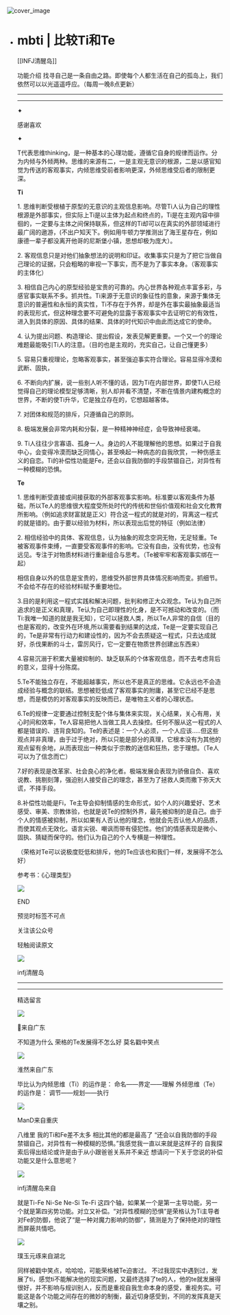 ![cover_image](https://mmbiz.qlogo.cn/mmbiz_jpg/DZCdtia4bJxok2BAZVB0RHSiaEibsfdPgOnYcvEgQ0kq0J9ALlXsyUavy78ZrE3RENoSRYIUciaF4kicNIn3XUW5HUA/0?wx_fmt=jpeg)

- # mbti | 比较Ti和Te
  
  [[INFJ清醒岛]]
  
  功能介绍 找寻自己是一条自由之路。即使每个人都生活在自己的孤岛上，我们依然可以以光遥遥呼应。（每周一晚8点更新）
  
  ---
  
  ---
  
  ✦
  
  感谢喜欢
  
  ✦
  
  T代表思维thinking，是一种基本的心理功能，遵循它自身的规律而运作。分为内倾与外倾两种。思维的来源有二，一是主观无意识的根源，二是以感官知觉为传送的客观事实，内倾思维受前者影响更深，外倾思维受后者的限制更深。
  
  **Ti**
  
  1\.
  思维判断受根植于原型的无意识的主观信息影响。尽管Ti人认为自己的理性根源是外部事实，但实际上Ti是以主体为起点和终点的，Ti是在主观内容中徘徊的，一定要与主体之间保持联系，但这样的Ti却可以在真实的外部领域进行最广阔的遨游，(不出户知天下。例如用牛顿力学推测出了海王星存在，例如康德一辈子都没离开他哥的尼斯堡小镇，思想却极为庞大）。
  
  2\. 客观信息只是对他们抽象想法的说明和印证。收集事实只是为了把它当做自己理论的证据，只会粗略的审视一下事实，而不是为了事实本身。（客观事实的主体化）
  
  3\.
  相信自己内心的原型经验是宝贵的可靠的。内心世界各种观点丰富多彩，与感官事实联系不多。抓共性。Ti来源于无意识的象征性的意象，来源于集体无意识的普遍性和永恒的真实性，Ti不存在于外界，却是外在事实最抽象最适当的表现形式，但这种理念要不可避免的显露于客观事实中去证明它的有效性，进入到具体的原因、具体的结果、具体的时代知识中由此而达成它的使命。
  
  4\. 认为提出问题、构造理论、提出假设，发表见解更重要。一个又一个的理论难题最能吸引Ti人的注意。（目的也是主观的，充实自己，让自己懂更多）
  
  5\. 容易只重视理论，忽略客观事实，甚至强迫事实符合理论。容易显得冷漠和武断、固执，
  
  6\.
  不断向内扩展，说一些别人听不懂的话，因为Ti在内部世界，即使Ti人已经觉得自己的理论模型足够清晰，别人却并看不清楚，不断在情景内建构概念的世界，不断的使Ti升华，它是独立存在的，它想超越客体。
  
  7\. 对团体和规范的排斥，只遵循自己的原则。
  
  8\. 极端发展会非常内耗和分裂，是一种精神神经症，会导致神经衰竭。
  
  9\.
  Ti人往往少言寡语、孤身一人。身边的人不能理解他的思想。如果过于自我中心，会变得冷漠而缺乏同情心，甚至唤起一种病态的自我欣赏，一种伤感主义的自恋。Ti的补偿性功能是Fe，还会以自我防御的手段禁锢自己，对异性有一种模糊的恐惧。
  
  **Te**
  
  1\.
  思维判断受直接或间接获取的外部客观事实影响。标准要以客观条件为基础，所以Te人的思维很大程度受所处时代的传统和世俗价值观和社会文化教育所影响。（例如追求财富就是正义）符合这一程式的就是对的，背离这一程式的就是错的。由于要以经验为材料，所以表现出后觉的特征（例如法律）
  
  2\.
  相信经验中的具体、客观信息，认为抽象的观念空洞无物，无足轻重。Te被客观事件束缚，一直要受客观事件的影响。它没有自由，没有优势，也没有远见。专注于对物质材料进行重新组合与思考。（Te被牢牢和客观事实绑在一起）
  
  相信自身以外的信息是宝贵的，思维受外部世界具体情况影响而变。抓细节。不会给不存在的经验材料赋予重要地位。
  
  3.目的是利用这一程式实践和解决问题，批判和修正大众观念。Te认为自己所追求的是正义和真理，Te认为自己即理性的化身，是不可撼动和改变的。（而Ti:我唯一知道的就是我无知），它可以拯救人类，所以Te人非常的自信（目的也是客观的，改变外在环境,所以需要看到结果的达成，Te是一定要实现自己的，Te是非常有行动力和建设性的，因为不会去质疑这一程式，只去达成就好，杀伐果断的斗士，雷厉风行，它一定要在物质世界创建出东西来）
  
  4.容易沉溺于积累大量被抑制的、缺乏联系的个体客观信息，而不去考虑背后的意义，显得十分陈腐。
  
  5.Te不能独立存在，不能超越事实，所以也不是真正的思维。它永远也不会造成经验与概念的联结。思想被贬低成了客观事实的附庸，甚至它已经不是思想，而是模仿的对客观事实的反映而已，是唯物主义者的心理状态。
  
  6.Te的规律一定要通过控制支配个体与集体来实现，关心结果，关心有用，关心时间和效率，Te人容易把他人当做工具人去操控。任何不服从这一程式的人都是错误的、违背良知的。Te的表述是：一个人必须，一个人应该.....但这些观点并非真理，由于过于绝对，所以只能是部分的真理，它根本没有为其他的观点留有余地，从而表现出一种类似于宗教的迷信和狂热，忠于理想。（Te人可以为了信念而亡）
  
  7.好的表现是改革家、社会良心的净化者。极端发展会表现为骄傲自负、喜欢说教、挑剔刻薄，强迫别人接受自己的理念，甚至为了拯救人类而撒下弥天大谎，不择手段。
  
  8.补偿性功能是Fi，Te主导会抑制情感的生命形式，如个人的兴趣爱好、艺术感受、审美、宗教体验，也就是说Te的控制外界，最先被抑制的是自己。由于个人的情感被抑制，所以如果有人否认他的理念，他就会先否认他人的品质，而使其观点无效化。语言尖锐、嘲讽而带有侵犯性。他们的情感表现是微小、固执、猜疑而保守的。他们认为自己的个人专横是一种理性。
  
  （荣格对Te可以说极度贬低和排斥，他的Te应该也和我们一样，发展得不怎么好）
  
  参考书：《心理类型》
  
  ![](https://mmbiz.qpic.cn/mmbiz_gif/7FiadXCUBpqt43ySAFleQonQAWQDMwvCPOiaiaFlUYSG8ibicVqc4d5rBa4niaAWr9DmauJ43FCich2gaNDU6PiaKZQf6w/640?wx_fmt=gif)
  
  END
  
  预览时标签不可点
  
    
  关注该公众号
  
  轻触阅读原文
  
  ![](http://mmbiz.qpic.cn/mmbiz_png/DZCdtia4bJxpcRrqEcIicNn7icChObS1Eqm6u2hlN1LGAHvlMHZg6O2a3A47KdeC6IqvVTuryNZQpDFQ1LX3JvT9w/0?wx_fmt=png)
  
  infj清醒岛
  
  ---
  
  ---
  
  精选留言
  
  ![](http://mmsns.qpic.cn/mmsns/iaxNB5XaibCeLTYWIUGCYm7cS1kFxTx4ibUSEBZJ6VnOdXPDItJ9PaGRg/0)
  
  🍼来自广东
  
  不知道为什么 荣格的Te发展得不怎么好 莫名戳中笑点
  
  ![](http://mmsns.qpic.cn/mmsns/iaxNB5XaibCeLTYWIUGCYm7cS1kFxTx4ibUSEBZJ6VnOdXPDItJ9PaGRg/0)
  
  淮然来自广东
  
  毕比认为内倾思维（Ti）的运作是： 命名——界定——理解 外倾思维（Te）的运作是： 调节——规划——执行
  
  ![](http://mmsns.qpic.cn/mmsns/iaxNB5XaibCeLTYWIUGCYm7cS1kFxTx4ibUSEBZJ6VnOdXPDItJ9PaGRg/0)
  
  ManD来自重庆
  
  八维里 我的Ti和Fe差不太多 相比其他的都是最高了 “还会以自我防御的手段禁锢自己，对异性有一种模糊的恐惧。”我感觉我一直以来就是这样子的
  自我探索后得出结论或许是由于从小跟爸爸关系并不亲近 想请问一下关于您说的补偿功能又是什么意思呢？
  
  ![](http://wx.qlogo.cn/mmhead/Q3auHgzwzM4icoibBPppWkMrbLG1lB8KhWHaiaiabBib87BTTdVQC8Cyacg/64)
  
  infj清醒岛来自
  
  就是Ti-Fe Ni-Se Ne-Si Te-Fi
  这四个轴，如果某一个是第一主导功能，另一个就是第四劣势功能。对立又补偿。“对异性模糊的恐惧”是荣格认为Ti主导者对Fe的防御，他说了“是一种对魔力影响的防御”，猜测是为了保持绝对的理性而屏蔽共情吧。
  
  ![](http://mmsns.qpic.cn/mmsns/iaxNB5XaibCeLTYWIUGCYm7cS1kFxTx4ibUSEBZJ6VnOdXPDItJ9PaGRg/0)
  
  璞玉元琢来自湖北
  
  同样被戳中笑点，哈哈哈，可能荣格被Te迫害过。
  不过我现实中遇到过，发展了ti，感觉ti不能解决他的现实问题，又最终选择了te的人，他的te就发展得很好，并不影响与规训别人，反而是重视自我生命本身的感受，重视务实。可能这是各个功能之间存在的微妙的制衡，最近切身感受到，不同的发挥真是天壤之别。